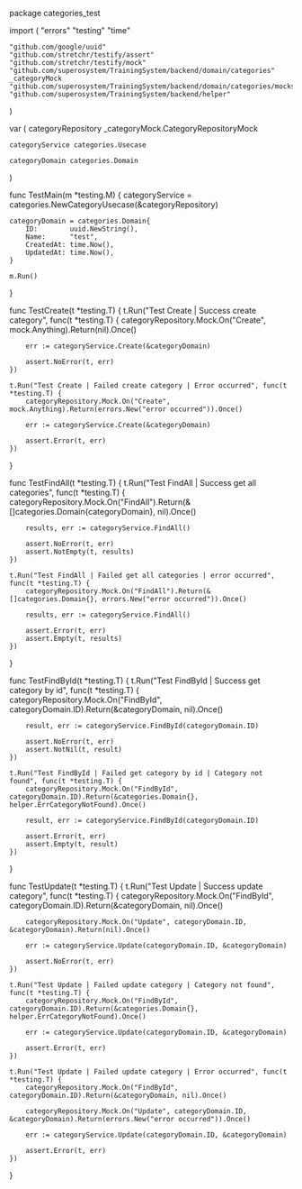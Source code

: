package categories_test

import (
	"errors"
	"testing"
	"time"

	"github.com/google/uuid"
	"github.com/stretchr/testify/assert"
	"github.com/stretchr/testify/mock"
	"github.com/superosystem/TrainingSystem/backend/domain/categories"
	_categoryMock "github.com/superosystem/TrainingSystem/backend/domain/categories/mocks"
	"github.com/superosystem/TrainingSystem/backend/helper"
)

var (
	categoryRepository _categoryMock.CategoryRepositoryMock

	categoryService categories.Usecase

	categoryDomain categories.Domain
)

func TestMain(m *testing.M) {
	categoryService = categories.NewCategoryUsecase(&categoryRepository)

	categoryDomain = categories.Domain{
		ID:        uuid.NewString(),
		Name:      "test",
		CreatedAt: time.Now(),
		UpdatedAt: time.Now(),
	}

	m.Run()
}

func TestCreate(t *testing.T) {
	t.Run("Test Create | Success create category", func(t *testing.T) {
		categoryRepository.Mock.On("Create", mock.Anything).Return(nil).Once()

		err := categoryService.Create(&categoryDomain)

		assert.NoError(t, err)
	})

	t.Run("Test Create | Failed create category | Error occurred", func(t *testing.T) {
		categoryRepository.Mock.On("Create", mock.Anything).Return(errors.New("error occurred")).Once()

		err := categoryService.Create(&categoryDomain)

		assert.Error(t, err)
	})
}

func TestFindAll(t *testing.T) {
	t.Run("Test FindAll | Success get all categories", func(t *testing.T) {
		categoryRepository.Mock.On("FindAll").Return(&[]categories.Domain{categoryDomain}, nil).Once()

		results, err := categoryService.FindAll()

		assert.NoError(t, err)
		assert.NotEmpty(t, results)
	})

	t.Run("Test FindAll | Failed get all categories | error occurred", func(t *testing.T) {
		categoryRepository.Mock.On("FindAll").Return(&[]categories.Domain{}, errors.New("error occurred")).Once()

		results, err := categoryService.FindAll()

		assert.Error(t, err)
		assert.Empty(t, results)
	})
}

func TestFindById(t *testing.T) {
	t.Run("Test FindById | Success get category by id", func(t *testing.T) {
		categoryRepository.Mock.On("FindById", categoryDomain.ID).Return(&categoryDomain, nil).Once()

		result, err := categoryService.FindById(categoryDomain.ID)

		assert.NoError(t, err)
		assert.NotNil(t, result)
	})

	t.Run("Test FindById | Failed get category by id | Category not found", func(t *testing.T) {
		categoryRepository.Mock.On("FindById", categoryDomain.ID).Return(&categories.Domain{}, helper.ErrCategoryNotFound).Once()

		result, err := categoryService.FindById(categoryDomain.ID)

		assert.Error(t, err)
		assert.Empty(t, result)
	})
}

func TestUpdate(t *testing.T) {
	t.Run("Test Update | Success update category", func(t *testing.T) {
		categoryRepository.Mock.On("FindById", categoryDomain.ID).Return(&categoryDomain, nil).Once()

		categoryRepository.Mock.On("Update", categoryDomain.ID, &categoryDomain).Return(nil).Once()

		err := categoryService.Update(categoryDomain.ID, &categoryDomain)

		assert.NoError(t, err)
	})

	t.Run("Test Update | Failed update category | Category not found", func(t *testing.T) {
		categoryRepository.Mock.On("FindById", categoryDomain.ID).Return(&categories.Domain{}, helper.ErrCategoryNotFound).Once()

		err := categoryService.Update(categoryDomain.ID, &categoryDomain)

		assert.Error(t, err)
	})

	t.Run("Test Update | Failed update category | Error occurred", func(t *testing.T) {
		categoryRepository.Mock.On("FindById", categoryDomain.ID).Return(&categoryDomain, nil).Once()

		categoryRepository.Mock.On("Update", categoryDomain.ID, &categoryDomain).Return(errors.New("error occurred")).Once()

		err := categoryService.Update(categoryDomain.ID, &categoryDomain)

		assert.Error(t, err)
	})
}
